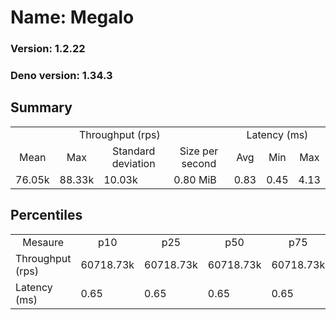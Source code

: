 # Name: Megalo 
  
  ### Version: 1.2.22
  ### Deno version: 1.34.3

## Summary
<table>
<tr>
    <td align="center" colspan="4">Throughput (rps)</td>
    <td align="center" colspan="3">Latency (ms)</td>
</tr>
<tr>
    <td align="center">Mean</td>
    <td align="center">Max</td>
    <td align="center">Standard deviation</td>
    <td align="center">Size per second</td>
    <td align="center">Avg</td>
    <td align="center">Min</td>
    <td align="center">Max</td>
</tr>
<tr>
    <td>76.05k</td>
    <td>88.33k</td>
    <td>10.03k</td>
    <td>0.80 MiB</td>
    <td>0.83</td>
    <td>0.45</td>
    <td>4.13</td>
</tr>
</table>

## Percentiles

<table>
<tr>
  <td align="center">Mesaure</td>
  <td align="center">p10</td>
  <td align="center">p25</td>
  <td align="center">p50</td>
  <td align="center">p75</td>
  <td align="center">p90</td>
  <td align="center">p95</td>
  <td align="center">p99</td>
</tr>
<tr>
  <td>Throughput (rps)</td>
  <td>60718.73k</td>
  <td>60718.73k</td>
  <td>60718.73k</td>
  <td>60718.73k</td>
  <td>87192.03k</td>
  <td>88330.25k</td>
  <td>88330.25k</td>
</tr>
<tr>
  <td>Latency (ms)</td>
  <td>0.65</td>
  <td>0.65</td>
  <td>0.65</td>
  <td>0.65</td>
  <td>1.03</td>
  <td>1.37</td>
  <td>2.33</td>
</tr>
</table>
